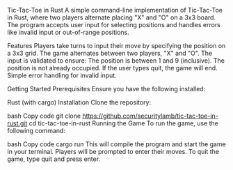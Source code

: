 Tic-Tac-Toe in Rust
A simple command-line implementation of Tic-Tac-Toe in Rust, where two players alternate placing "X" and "O" on a 3x3 board. The program accepts user input for selecting positions and handles errors like invalid input or out-of-range positions.

Features
Players take turns to input their move by specifying the position on a 3x3 grid.
The game alternates between two players, "X" and "O".
The input is validated to ensure:
The position is between 1 and 9 (inclusive).
The position is not already occupied.
If the user types quit, the game will end.
Simple error handling for invalid input.

Getting Started
Prerequisites
Ensure you have the following installed:

Rust (with cargo)
Installation
Clone the repository:

bash
Copy code
git clone https://github.com/securitylamb/tic-tac-toe-in-rust.git
cd tic-tac-toe-in-rust
Running the Game
To run the game, use the following command:

bash
Copy code
cargo run
This will compile the program and start the game in your terminal. Players will be prompted to enter their moves. To quit the game, type quit and press enter.
